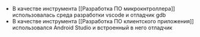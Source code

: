 - В качестве инструмента [[Разработка ПО микрокнтроллера]] использовалась среда разработки vscode и отладчик gdb
- В качестве инструмента [[Разработка ПО клиентского приложения]] использовался Android Studio и встроенный в него отладчик